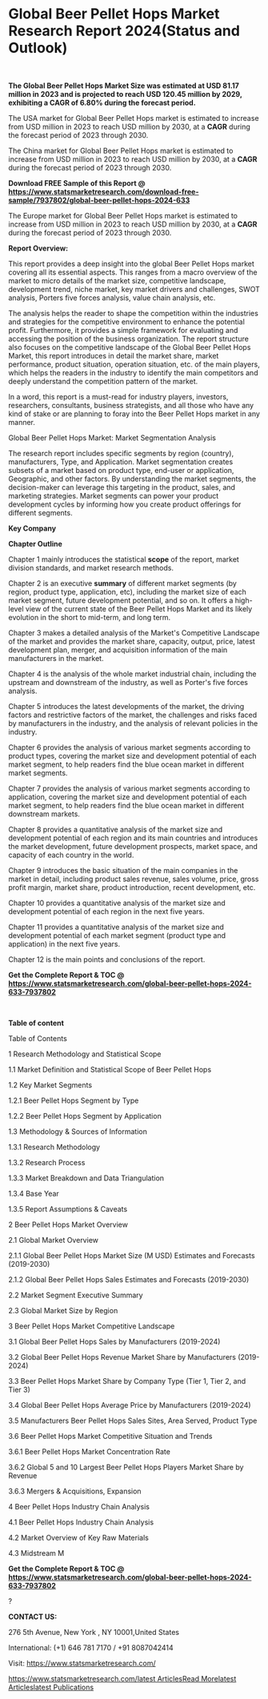<h1>Global Beer Pellet Hops Market Research Report 2024(Status and Outlook)</h1><br/><p><strong>The Global Beer Pellet Hops Market Size was estimated at USD 81.17 million in 2023 and is projected to reach USD 120.45 million by 2029, exhibiting a <strong>CAGR</strong> of 6.80% during the forecast period.</strong></p>
 
 
 
 <p>The USA market for Global Beer Pellet Hops market is estimated to increase from USD million in 2023 to reach USD million by 2030, at a <strong>CAGR</strong> during the forecast period of 2023 through 2030.</p>
 
 
 
 <p>The China market for Global Beer Pellet Hops market is estimated to increase from USD million in 2023 to reach USD million by 2030, at a <strong>CAGR</strong> during the forecast period of 2023 through 2030.</p>
 
 
 
 <p><strong>Download FREE Sample of this Report @ <a href="https://www.statsmarketresearch.com/download-free-sample/7937802/global-beer-pellet-hops-2024-633">https://www.statsmarketresearch.com/download-free-sample/7937802/global-beer-pellet-hops-2024-633</a></strong></p>
 
 
 
 <p>The Europe market for Global Beer Pellet Hops market is estimated to increase from USD million in 2023 to reach USD million by 2030, at a <strong>CAGR</strong> during the forecast period of 2023 through 2030.</p>
 
 
 
 <p><strong>Report Overview:</strong></p>
 
 
 
 <p>This report provides a deep insight into the global Beer Pellet Hops market covering all its essential aspects. This ranges from a macro overview of the market to micro details of the market size, competitive landscape, development trend, niche market, key market drivers and challenges, SWOT analysis, Porters five forces analysis, value chain analysis, etc.</p>
 
 
 
 <p>The analysis helps the reader to shape the competition within the industries and strategies for the competitive environment to enhance the potential profit. Furthermore, it provides a simple framework for evaluating and accessing the position of the business organization. The report structure also focuses on the competitive landscape of the Global Beer Pellet Hops Market, this report introduces in detail the market share, market performance, product situation, operation situation, etc. of the main players, which helps the readers in the industry to identify the main competitors and deeply understand the competition pattern of the market.</p>
 
 
 
 <p>In a word, this report is a must-read for industry players, investors, researchers, consultants, business strategists, and all those who have any kind of stake or are planning to foray into the Beer Pellet Hops market in any manner.</p>
 
 
 
 <p>Global Beer Pellet Hops Market: Market Segmentation Analysis</p>
 
 
 
 <p>The research report includes specific segments by region (country), manufacturers, Type, and Application. Market segmentation creates subsets of a market based on product type, end-user or application, Geographic, and other factors. By understanding the market segments, the decision-maker can leverage this targeting in the product, sales, and marketing strategies. Market segments can power your product development cycles by informing how you create product offerings for different segments.</p>
 
 
 
 <p><strong>Key Company</strong></p>
 
 
 
 <p><strong>Chapter Outline</strong></p>
 
 
 
 <p>Chapter 1 mainly introduces the statistical <strong>scope</strong> of the report, market division standards, and market research methods.</p>
 
 
 
 <p>Chapter 2 is an executive <strong>summary</strong> of different market segments (by region, product type, application, etc), including the market size of each market segment, future development potential, and so on. It offers a high-level view of the current state of the Beer Pellet Hops Market and its likely evolution in the short to mid-term, and long term.</p>
 
 
 
 <p>Chapter 3 makes a detailed analysis of the Market&#39;s Competitive Landscape of the market and provides the market share, capacity, output, price, latest development plan, merger, and acquisition information of the main manufacturers in the market.</p>
 
 
 
 <p>Chapter 4 is the analysis of the whole market industrial chain, including the upstream and downstream of the industry, as well as Porter&#39;s five forces analysis.</p>
 
 
 
 <p>Chapter 5 introduces the latest developments of the market, the driving factors and restrictive factors of the market, the challenges and risks faced by manufacturers in the industry, and the analysis of relevant policies in the industry.</p>
 
 
 
 <p>Chapter 6 provides the analysis of various market segments according to product types, covering the market size and development potential of each market segment, to help readers find the blue ocean market in different market segments.</p>
 
 
 
 <p>Chapter 7 provides the analysis of various market segments according to application, covering the market size and development potential of each market segment, to help readers find the blue ocean market in different downstream markets.</p>
 
 
 
 <p>Chapter 8 provides a quantitative analysis of the market size and development potential of each region and its main countries and introduces the market development, future development prospects, market space, and capacity of each country in the world.</p>
 
 
 
 <p>Chapter 9 introduces the basic situation of the main companies in the market in detail, including product sales revenue, sales volume, price, gross profit margin, market share, product introduction, recent development, etc.</p>
 
 
 
 <p>Chapter 10 provides a quantitative analysis of the market size and development potential of each region in the next five years.</p>
 
 
 
 <p>Chapter 11 provides a quantitative analysis of the market size and development potential of each market segment (product type and application) in the next five years.</p>
 
 
 
 <p>Chapter 12 is the main points and conclusions of the report.</p>
 
 
 
 <div><b>Get the Complete Report & TOC @ <a href="https://www.statsmarketresearch.com/global-beer-pellet-hops-2024-633-7937802">https://www.statsmarketresearch.com/global-beer-pellet-hops-2024-633-7937802</a></b></div>
 
 
 
 <p><br />
 
 <b>Table of content</b></p>
 
 
 
 <p>Table of Contents<br />
 
 1 Research Methodology and Statistical Scope<br />
 
 1.1 Market Definition and Statistical Scope of Beer Pellet Hops<br />
 
 1.2 Key Market Segments<br />
 
 1.2.1 Beer Pellet Hops Segment by Type<br />
 
 1.2.2 Beer Pellet Hops Segment by Application<br />
 
 1.3 Methodology & Sources of Information<br />
 
 1.3.1 Research Methodology<br />
 
 1.3.2 Research Process<br />
 
 1.3.3 Market Breakdown and Data Triangulation<br />
 
 1.3.4 Base Year<br />
 
 1.3.5 Report Assumptions & Caveats<br />
 
 2 Beer Pellet Hops Market Overview<br />
 
 2.1 Global Market Overview<br />
 
 2.1.1 Global Beer Pellet Hops Market Size (M USD) Estimates and Forecasts (2019-2030)<br />
 
 2.1.2 Global Beer Pellet Hops Sales Estimates and Forecasts (2019-2030)<br />
 
 2.2 Market Segment Executive Summary<br />
 
 2.3 Global Market Size by Region<br />
 
 3 Beer Pellet Hops Market Competitive Landscape<br />
 
 3.1 Global Beer Pellet Hops Sales by Manufacturers (2019-2024)<br />
 
 3.2 Global Beer Pellet Hops Revenue Market Share by Manufacturers (2019-2024)<br />
 
 3.3 Beer Pellet Hops Market Share by Company Type (Tier 1, Tier 2, and Tier 3)<br />
 
 3.4 Global Beer Pellet Hops Average Price by Manufacturers (2019-2024)<br />
 
 3.5 Manufacturers Beer Pellet Hops Sales Sites, Area Served, Product Type<br />
 
 3.6 Beer Pellet Hops Market Competitive Situation and Trends<br />
 
 3.6.1 Beer Pellet Hops Market Concentration Rate<br />
 
 3.6.2 Global 5 and 10 Largest Beer Pellet Hops Players Market Share by Revenue<br />
 
 3.6.3 Mergers & Acquisitions, Expansion<br />
 
 4 Beer Pellet Hops Industry Chain Analysis<br />
 
 4.1 Beer Pellet Hops Industry Chain Analysis<br />
 
 4.2 Market Overview of Key Raw Materials<br />
 
 4.3 Midstream M</p>
 
 
 
 <div><b>Get the Complete Report & TOC @ <a href="https://www.statsmarketresearch.com/global-beer-pellet-hops-2024-633-7937802">https://www.statsmarketresearch.com/global-beer-pellet-hops-2024-633-7937802</a></b></div>
 
 
 
 <p>? </p>
 
 
 
 <p><b>CONTACT US:</b><br />
 
 276 5th Avenue, New York , NY 10001,United States<br />
 
 International: (+1) 646 781 7170 / +91 8087042414<br />
 
 Visit: <a href="https://www.statsmarketresearch.com/">https://www.statsmarketresearch.com/</a><br />
 
 <a href="https://gyeongbokgung.com">https://www.statsmarketresearch.com/</a><a href="https://hallyeomaritime.com">latest Articles</a><a href="https://jingwansa.com">Read More</a><a href="https://nguoiviet.jp/">latest Articles</a><a href="https://www.intelmarketresearch.com/">latest Publications</a></p>